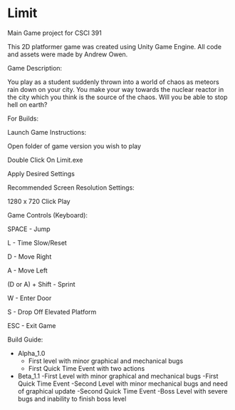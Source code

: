 # Limit
Main Game project for CSCI 391

This 2D platformer game was created using Unity Game Engine. All code and assets were made by Andrew Owen.



Game Description:

You play as a student suddenly thrown into a world of chaos as meteors rain down on your city. You make your way towards the nuclear reactor in the city which you think is the source of the chaos. Will you be able to stop hell on earth?



For Builds:

Launch Game Instructions:

Open folder of game version you wish to play

Double Click On Limit.exe

Apply Desired Settings

Recommended Screen Resolution Settings:

 1280 x 720
Click Play

Game Controls (Keyboard):

SPACE - Jump

L - Time Slow/Reset

D - Move Right

A - Move Left

(D or A) + Shift - Sprint

W - Enter Door

S - Drop Off Elevated Platform

ESC - Exit Game

Build Guide:

- Alpha_1.0
	- First level with minor graphical and mechanical bugs
	- First Quick Time Event with two actions
- Beta_1.1
	-First Level with minor graphical and mechanical bugs
	-First Quick Time Event
	-Second Level with minor mechanical bugs and need of graphical update
	-Second Quick Time Event
	-Boss Level with severe bugs and inability to finish boss level